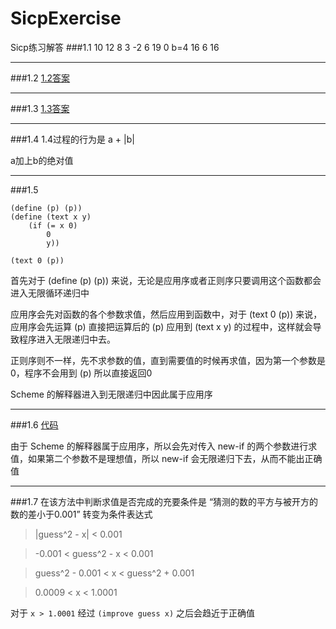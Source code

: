 # SicpExercise
Sicp练习解答
###1.1
10  12  8  3  -2  6  19  0  b=4  16  6  16
***
###1.2
[1.2答案](https://github.com/zyfoolboy/SicpExercise/blob/master/1-2.scm)
***
###1.3
[1.3答案](https://github.com/zyfoolboy/SicpExercise/blob/master/1-3.scm)
***
###1.4
1.4过程的行为是  a + |b| 

a加上b的绝对值
***
###1.5
```
(define (p) (p))
(define (text x y)
	(if (= x 0)
	    0
	    y))

(text 0 (p))
```

首先对于 (define (p) (p)) 来说，无论是应用序或者正则序只要调用这个函数都会进入无限循环递归中

应用序会先对函数的各个参数求值，然后应用到函数中，对于 (text 0 (p)) 来说，应用序会先运算 (p) 直接把运算后的 (p) 应用到 (text x y) 的过程中，这样就会导致程序进入无限递归中去。

正则序则不一样，先不求参数的值，直到需要值的时候再求值，因为第一个参数是0，程序不会用到 (p) 所以直接返回0

Scheme 的解释器进入到无限递归中因此属于应用序
***
###1.6
[代码](https://github.com/zyfoolboy/SicpExercise/blob/master/1-6.scm)

由于 Scheme 的解释器属于应用序，所以会先对传入 new-if 的两个参数进行求值，如果第二个参数不是理想值，所以 new-if 会无限递归下去，从而不能出正确值
***
###1.7
在该方法中判断求值是否完成的充要条件是 “猜测的数的平方与被开方的数的差小于0.001” 转变为条件表达式

>|guess^2 - x| < 0.001

>-0.001 < guess^2 - x < 0.001

>guess^2 - 0.001 < x < guess^2 + 0.001

>0.0009 < x < 1.0001

对于 `x > 1.0001` 经过 `(improve guess x)` 之后会趋近于正确值 
